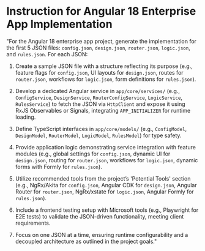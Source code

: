 # Instruction for Angular 18 Enterprise App Implementation

"For the Angular 18 enterprise app project, generate the implementation for the first 5 JSON files: `config.json`, `design.json`, `router.json`, `logic.json`, and `rules.json`. For each JSON:  

1. Create a sample JSON file with a structure reflecting its purpose (e.g., feature flags for `config.json`, UI layouts for `design.json`, routes for `router.json`, workflows for `logic.json`, form definitions for `rules.json`).  

2. Develop a dedicated Angular service in `app/core/services/` (e.g., `ConfigService`, `DesignService`, `RouterConfigService`, `LogicService`, `RulesService`) to fetch the JSON via `HttpClient` and expose it using RxJS Observables or Signals, integrating `APP_INITIALIZER` for runtime loading. 

3. Define TypeScript interfaces in `app/core/models/` (e.g., `ConfigModel`, `DesignModel`, `RouterModel`, `LogicModel`, `RulesModel`) for type safety.  

4. Provide application logic demonstrating service integration with feature modules (e.g., global settings for `config.json`, dynamic UI for `design.json`, routing for `router.json`, workflows for `logic.json`, dynamic forms with Formly for `rules.json`).  

5. Utilize recommended tools from the project’s 'Potential Tools' section (e.g., NgRx/Akita for `config.json`, Angular CDK for `design.json`, Angular Router for `router.json`, NgRx/xstate for `logic.json`, Angular Formly for `rules.json`).  

6. Include a frontend testing setup with Microsoft tools (e.g., Playwright for E2E tests) to validate the JSON-driven functionality, meeting client requirements.  
7. Focus on one JSON at a time, ensuring runtime configurability and a decoupled architecture as outlined in the project goals."